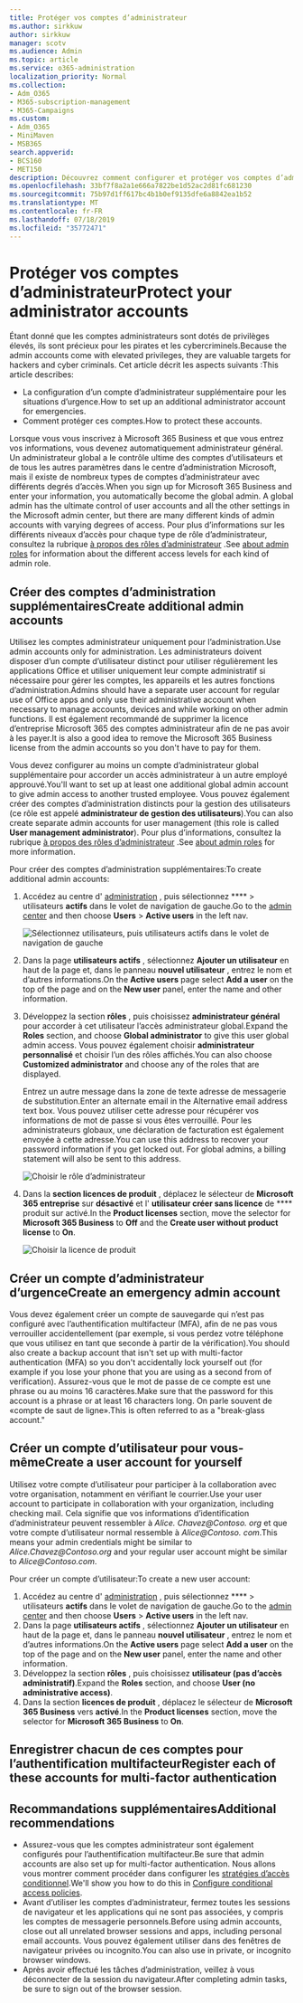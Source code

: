 ```yaml
---
title: Protéger vos comptes d’administrateur
ms.author: sirkkuw
author: sirkkuw
manager: scotv
ms.audience: Admin
ms.topic: article
ms.service: o365-administration
localization_priority: Normal
ms.collection:
- Adm_O365
- M365-subscription-management
- M365-Campaigns
ms.custom:
- Adm_O365
- MiniMaven
- MSB365
search.appverid:
- BCS160
- MET150
description: Découvrez comment configurer et protéger vos comptes d’administrateur.
ms.openlocfilehash: 33bf7f8a2a1e666a7822be1d52ac2d81fc681230
ms.sourcegitcommit: 75b97d1ff617bc4b1b0ef9135dfe6a8842ea1b52
ms.translationtype: MT
ms.contentlocale: fr-FR
ms.lasthandoff: 07/18/2019
ms.locfileid: "35772471"
---
```

# <a name="protect-your-administrator-accounts"></a><span data-ttu-id="f7973-103">Protéger vos comptes d’administrateur</span><span class="sxs-lookup"><span data-stu-id="f7973-103">Protect your administrator accounts</span></span>

<span data-ttu-id="f7973-104">Étant donné que les comptes administrateurs sont dotés de privilèges élevés, ils sont précieux pour les pirates et les cybercriminels.</span><span class="sxs-lookup"><span data-stu-id="f7973-104">Because the admin accounts come with elevated privileges, they are valuable targets for hackers and cyber criminals.</span></span> <span data-ttu-id="f7973-105">Cet article décrit les aspects suivants :</span><span class="sxs-lookup"><span data-stu-id="f7973-105">This article describes:</span></span>

- <span data-ttu-id="f7973-106">La configuration d’un compte d’administrateur supplémentaire pour les situations d’urgence.</span><span class="sxs-lookup"><span data-stu-id="f7973-106">How to set up an additional administrator account for emergencies.</span></span>
- <span data-ttu-id="f7973-107">Comment protéger ces comptes.</span><span class="sxs-lookup"><span data-stu-id="f7973-107">How to protect these accounts.</span></span>
 
<span data-ttu-id="f7973-108">Lorsque vous vous inscrivez à Microsoft 365 Business et que vous entrez vos informations, vous devenez automatiquement administrateur général. Un administrateur global a le contrôle ultime des comptes d’utilisateurs et de tous les autres paramètres dans le centre d’administration Microsoft, mais il existe de nombreux types de comptes d’administrateur avec différents degrés d’accès.</span><span class="sxs-lookup"><span data-stu-id="f7973-108">When you sign up for Microsoft 365 Business and enter your information, you automatically become the global admin. A global admin has the ultimate control of user accounts and all the other settings in the Microsoft admin center, but there are many different kinds of admin accounts with varying degrees of access.</span></span> <span data-ttu-id="f7973-109">Pour plus d’informations sur les différents niveaux d’accès pour chaque type de rôle d’administrateur, consultez la rubrique [à propos des rôles d’administrateur](https://docs.microsoft.com/office365/admin/add-users/about-admin-roles) .</span><span class="sxs-lookup"><span data-stu-id="f7973-109">See [about admin roles](https://docs.microsoft.com/office365/admin/add-users/about-admin-roles) for information about the different access levels for each kind of admin role.</span></span>


## <a name="create-additional-admin-accounts"></a><span data-ttu-id="f7973-110">Créer des comptes d’administration supplémentaires</span><span class="sxs-lookup"><span data-stu-id="f7973-110">Create additional admin accounts</span></span>

<span data-ttu-id="f7973-111">Utilisez les comptes administrateur uniquement pour l’administration.</span><span class="sxs-lookup"><span data-stu-id="f7973-111">Use admin accounts only for administration.</span></span> <span data-ttu-id="f7973-112">Les administrateurs doivent disposer d’un compte d’utilisateur distinct pour utiliser régulièrement les applications Office et utiliser uniquement leur compte administratif si nécessaire pour gérer les comptes, les appareils et les autres fonctions d’administration.</span><span class="sxs-lookup"><span data-stu-id="f7973-112">Admins should have a separate user account for regular use of Office apps and only use their administrative account when necessary to manage accounts, devices and while working on other admin functions.</span></span> <span data-ttu-id="f7973-113">Il est également recommandé de supprimer la licence d’entreprise Microsoft 365 des comptes administrateur afin de ne pas avoir à les payer.</span><span class="sxs-lookup"><span data-stu-id="f7973-113">It is also a good idea to remove the Microsoft 365 Business license from the admin accounts so you don't have to pay for them.</span></span>

<span data-ttu-id="f7973-114">Vous devez configurer au moins un compte d’administrateur global supplémentaire pour accorder un accès administrateur à un autre employé approuvé.</span><span class="sxs-lookup"><span data-stu-id="f7973-114">You'll want to set up at least one additional global admin account to give admin access to another trusted employee.</span></span> <span data-ttu-id="f7973-115">Vous pouvez également créer des comptes d’administration distincts pour la gestion des utilisateurs (ce rôle est appelé **administrateur de gestion des utilisateurs**).</span><span class="sxs-lookup"><span data-stu-id="f7973-115">You can also create separate admin accounts for user management (this role is called **User management administrator**).</span></span> <span data-ttu-id="f7973-116">Pour plus d’informations, consultez la rubrique [à propos des rôles d’administrateur](https://docs.microsoft.com/office365/admin/add-users/about-admin-roles) .</span><span class="sxs-lookup"><span data-stu-id="f7973-116">See [about admin roles](https://docs.microsoft.com/office365/admin/add-users/about-admin-roles) for more information.</span></span>

<span data-ttu-id="f7973-117">Pour créer des comptes d’administration supplémentaires:</span><span class="sxs-lookup"><span data-stu-id="f7973-117">To create additional admin accounts:</span></span>

 1. <span data-ttu-id="f7973-118">Accédez au centre d' <a href="https://go.microsoft.com/fwlink/p/?linkid=837890" target="_blank">administration</a> , puis sélectionnez \*\*\*\* \> utilisateurs **actifs** dans le volet de navigation de gauche.</span><span class="sxs-lookup"><span data-stu-id="f7973-118">Go to the <a href="https://go.microsoft.com/fwlink/p/?linkid=837890" target="_blank">admin center</a> and then choose **Users** \> **Active users** in the left nav.</span></span>

    ![Sélectionnez utilisateurs, puis utilisateurs actifs dans le volet de navigation de gauche](media/Activeusers.png)

2. <span data-ttu-id="f7973-120">Dans la page **utilisateurs actifs** , sélectionnez **Ajouter un utilisateur** en haut de la page et, dans le panneau **nouvel utilisateur** , entrez le nom et d’autres informations.</span><span class="sxs-lookup"><span data-stu-id="f7973-120">On the **Active users** page select **Add a user** on the top of the page and on the **New user** panel,  enter the name and other information.</span></span>
3. <span data-ttu-id="f7973-121">Développez la section **rôles** , puis choisissez **administrateur général** pour accorder à cet utilisateur l’accès administrateur global.</span><span class="sxs-lookup"><span data-stu-id="f7973-121">Expand the **Roles** section, and choose **Global administrator** to give this user global admin access.</span></span> <span data-ttu-id="f7973-122">Vous pouvez également choisir **administrateur personnalisé** et choisir l’un des rôles affichés.</span><span class="sxs-lookup"><span data-stu-id="f7973-122">You can also choose **Customized administrator** and choose any of the roles that are displayed.</span></span>

    <span data-ttu-id="f7973-123">Entrez un autre message dans la zone de texte adresse de messagerie de substitution.</span><span class="sxs-lookup"><span data-stu-id="f7973-123">Enter an alternate email in the Alternative email address text box.</span></span> <span data-ttu-id="f7973-124">Vous pouvez utiliser cette adresse pour récupérer vos informations de mot de passe si vous êtes verrouillé. Pour les administrateurs globaux, une déclaration de facturation est également envoyée à cette adresse.</span><span class="sxs-lookup"><span data-stu-id="f7973-124">You can use this address to recover your password information if you get locked out. For global admins, a billing statement will also be sent to this address.</span></span>

    ![Choisir le rôle d’administrateur](media/adminroles.png)
    
4. <span data-ttu-id="f7973-126">Dans la **section licences de produit** , déplacez le sélecteur de **Microsoft 365 entreprise** sur **désactivé** et l' **utilisateur créer sans licence** de \*\*\*\* produit sur activé.</span><span class="sxs-lookup"><span data-stu-id="f7973-126">In the **Product licenses** section, move the selector for **Microsoft 365 Business** to **Off** and the **Create user without product license** to **On**.</span></span>

    ![Choisir la licence de produit](media/productlicense.png)

## <a name="create-an-emergency-admin-account"></a><span data-ttu-id="f7973-128">Créer un compte d’administrateur d’urgence</span><span class="sxs-lookup"><span data-stu-id="f7973-128">Create an emergency admin account</span></span>

<span data-ttu-id="f7973-129">Vous devez également créer un compte de sauvegarde qui n’est pas configuré avec l’authentification multifacteur (MFA), afin de ne pas vous verrouiller accidentellement (par exemple, si vous perdez votre téléphone que vous utilisez en tant que seconde à partir de la vérification).</span><span class="sxs-lookup"><span data-stu-id="f7973-129">You should also create a backup account that isn't set up with multi-factor authentication (MFA) so you don't accidentally lock yourself out (for example if you lose your phone that you are using as a second from of verification).</span></span> <span data-ttu-id="f7973-130">Assurez-vous que le mot de passe de ce compte est une phrase ou au moins 16 caractères.</span><span class="sxs-lookup"><span data-stu-id="f7973-130">Make sure that the password for this account is a phrase or at least 16 characters long.</span></span> <span data-ttu-id="f7973-131">On parle souvent de «compte de saut de ligne».</span><span class="sxs-lookup"><span data-stu-id="f7973-131">This is often referred to as a "break-glass account."</span></span>

## <a name="create-a-user-account-for-yourself"></a><span data-ttu-id="f7973-132">Créer un compte d’utilisateur pour vous-même</span><span class="sxs-lookup"><span data-stu-id="f7973-132">Create a user account for yourself</span></span>

<span data-ttu-id="f7973-133">Utilisez votre compte d’utilisateur pour participer à la collaboration avec votre organisation, notamment en vérifiant le courrier.</span><span class="sxs-lookup"><span data-stu-id="f7973-133">Use your user account to participate in collaboration with your organization, including checking mail.</span></span> <span data-ttu-id="f7973-134">Cela signifie que vos informations d’identification d’administrateur peuvent ressembler à *Alice. Chavez<span></span>@Contoso. org* et que votre compte d’utilisateur normal ressemble à *Alice<span></span>@Contoso. com*.</span><span class="sxs-lookup"><span data-stu-id="f7973-134">This means your admin credentials might be similar to  *Alice.Chavez<span></span>@Contoso.org* and your regular user account might be similar to *Alice<span></span>@Contoso.com*.</span></span>

<span data-ttu-id="f7973-135">Pour créer un compte d’utilisateur:</span><span class="sxs-lookup"><span data-stu-id="f7973-135">To create a new user account:</span></span>
1. <span data-ttu-id="f7973-136">Accédez au centre d' <a href="https://go.microsoft.com/fwlink/p/?linkid=837890" target="_blank">administration</a> , puis sélectionnez \*\*\*\* \> utilisateurs **actifs** dans le volet de navigation de gauche.</span><span class="sxs-lookup"><span data-stu-id="f7973-136">Go to the <a href="https://go.microsoft.com/fwlink/p/?linkid=837890" target="_blank">admin center</a> and then choose **Users** \> **Active users** in the left nav.</span></span>
2. <span data-ttu-id="f7973-137">Dans la page **utilisateurs actifs** , sélectionnez **Ajouter un utilisateur** en haut de la page et, dans le panneau **nouvel utilisateur** , entrez le nom et d’autres informations.</span><span class="sxs-lookup"><span data-stu-id="f7973-137">On the **Active users** page select **Add a user** on the top of the page and on the **New user** panel,  enter the name and other information.</span></span>
3. <span data-ttu-id="f7973-138">Développez la section **rôles** , puis choisissez **utilisateur (pas d’accès administratif)**.</span><span class="sxs-lookup"><span data-stu-id="f7973-138">Expand the **Roles** section, and choose **User (no administrative access)**.</span></span>
1. <span data-ttu-id="f7973-139">Dans la section **licences de produit** , déplacez le sélecteur de **Microsoft 365 Business** vers **activé**.</span><span class="sxs-lookup"><span data-stu-id="f7973-139">In the **Product licenses** section, move the selector for **Microsoft 365 Business** to **On**.</span></span> 

## <a name="register-each-of-these-accounts-for-multi-factor-authentication"></a><span data-ttu-id="f7973-140">Enregistrer chacun de ces comptes pour l’authentification multifacteur</span><span class="sxs-lookup"><span data-stu-id="f7973-140">Register each of these accounts for multi-factor authentication</span></span>


## <a name="additional-recommendations"></a><span data-ttu-id="f7973-141">Recommandations supplémentaires</span><span class="sxs-lookup"><span data-stu-id="f7973-141">Additional recommendations</span></span>

- <span data-ttu-id="f7973-142">Assurez-vous que les comptes administrateur sont également configurés pour l’authentification multifacteur.</span><span class="sxs-lookup"><span data-stu-id="f7973-142">Be sure that admin accounts are also set up for multi-factor authentication.</span></span> <span data-ttu-id="f7973-143">Nous allons vous montrer comment procéder dans configurer les [stratégies d’accès conditionnel](m365-campaigns-conditional-access.md).</span><span class="sxs-lookup"><span data-stu-id="f7973-143">We'll show you how to do this in [Configure conditional access policies](m365-campaigns-conditional-access.md).</span></span>
- <span data-ttu-id="f7973-144">Avant d’utiliser les comptes d’administrateur, fermez toutes les sessions de navigateur et les applications qui ne sont pas associées, y compris les comptes de messagerie personnels.</span><span class="sxs-lookup"><span data-stu-id="f7973-144">Before using admin accounts, close out all unrelated browser sessions and apps, including personal email accounts.</span></span> <span data-ttu-id="f7973-145">Vous pouvez également utiliser dans des fenêtres de navigateur privées ou incognito.</span><span class="sxs-lookup"><span data-stu-id="f7973-145">You can also use in private, or incognito browser windows.</span></span>
- <span data-ttu-id="f7973-146">Après avoir effectué les tâches d’administration, veillez à vous déconnecter de la session du navigateur.</span><span class="sxs-lookup"><span data-stu-id="f7973-146">After completing admin tasks, be sure to sign out of the browser session.</span></span>
